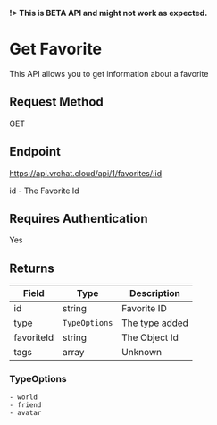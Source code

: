 **!> This is BETA API and might not work as expected.**

# Get Favorite 

This API allows you to get information about a favorite

## Request Method 
GET

## Endpoint
https://api.vrchat.cloud/api/1/favorites/:id

id - The Favorite Id

## Requires Authentication
Yes

## Returns 

Field | Type | Description
------|------|------------
id | string | Favorite ID
type | `TypeOptions` | The type added
favoriteId | string | The Object Id
tags | array | Unknown

### TypeOptions

    - world
    - friend
    - avatar
